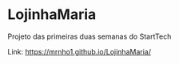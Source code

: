 # LojinhaMaria
Projeto das primeiras duas semanas do StartTech

Link: https://mrnho1.github.io/LojinhaMaria/
